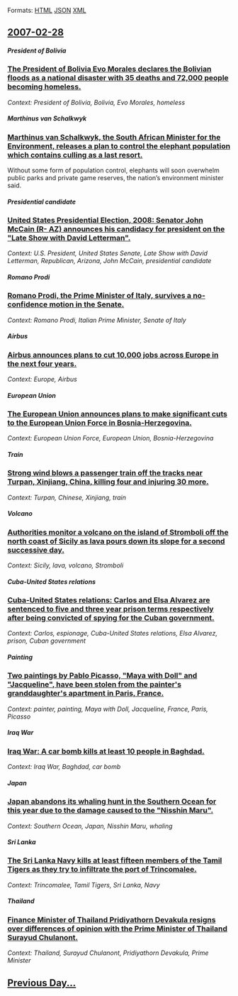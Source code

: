 
Formats: [HTML](2007/02/28/index.html)  [JSON](2007/02/28/index.json)  [XML](2007/02/28/index.xml)  

## [2007-02-28](/news/2007/02/28/index.md)

##### President of Bolivia
### [ The President of Bolivia Evo Morales declares the Bolivian floods as a national disaster with 35 deaths and 72,000 people becoming homeless. ](/news/2007/02/28/the-president-of-bolivia-evo-morales-declares-the-bolivian-floods-as-a-national-disaster-with-35-deaths-and-72-000-people-becoming-homeless.md)
_Context: President of Bolivia, Bolivia, Evo Morales, homeless_

##### Marthinus van Schalkwyk
### [ Marthinus van Schalkwyk, the South African Minister for the Environment, releases a plan to control the elephant population which contains culling as a last resort. ](/news/2007/02/28/marthinus-van-schalkwyk-the-south-african-minister-for-the-environment-releases-a-plan-to-control-the-elephant-population-which-contains.md)
Without some form of population control, elephants will soon overwhelm public parks and private game reserves, the nation’s environment minister said.

##### Presidential candidate
### [ United States Presidential Election, 2008: Senator John McCain (R- AZ) announces his candidacy for president on the "Late Show with David Letterman". ](/news/2007/02/28/united-states-presidential-election-2008-senator-john-mccain-r-az-announces-his-candidacy-for-president-on-the-late-show-with-david-l.md)
_Context: U.S. President, United States Senate, Late Show with David Letterman, Republican, Arizona, John McCain, presidential candidate_

##### Romano Prodi
### [ Romano Prodi, the Prime Minister of Italy, survives a no-confidence motion in the Senate. ](/news/2007/02/28/romano-prodi-the-prime-minister-of-italy-survives-a-no-confidence-motion-in-the-senate.md)
_Context: Romano Prodi, Italian Prime Minister, Senate of Italy_

##### Airbus
### [ Airbus announces plans to cut 10,000 jobs across Europe in the next four years. ](/news/2007/02/28/airbus-announces-plans-to-cut-10-000-jobs-across-europe-in-the-next-four-years.md)
_Context: Europe, Airbus_

##### European Union
### [ The European Union announces plans to make significant cuts to the European Union Force in Bosnia-Herzegovina. ](/news/2007/02/28/the-european-union-announces-plans-to-make-significant-cuts-to-the-european-union-force-in-bosnia-herzegovina.md)
_Context: European Union Force, European Union, Bosnia-Herzegovina_

##### Train
### [ Strong wind blows a passenger train off the tracks near Turpan, Xinjiang, China, killing four and injuring 30 more. ](/news/2007/02/28/strong-wind-blows-a-passenger-train-off-the-tracks-near-turpan-xinjiang-china-killing-four-and-injuring-30-more.md)
_Context: Turpan, Chinese, Xinjiang, train_

##### Volcano
### [ Authorities monitor a volcano on the island of Stromboli off the north coast of Sicily as lava pours down its slope for a second successive day. ](/news/2007/02/28/authorities-monitor-a-volcano-on-the-island-of-stromboli-off-the-north-coast-of-sicily-as-lava-pours-down-its-slope-for-a-second-successive.md)
_Context: Sicily, lava, volcano, Stromboli_

##### Cuba-United States relations
### [ Cuba-United States relations: Carlos and Elsa Alvarez are sentenced to five and three year prison terms respectively after being convicted of spying for the Cuban government. ](/news/2007/02/28/cuba-united-states-relations-carlos-and-elsa-alvarez-are-sentenced-to-five-and-three-year-prison-terms-respectively-after-being-convicted.md)
_Context: Carlos, espionage, Cuba-United States relations, Elsa Alvarez, prison, Cuban government_

##### Painting
### [ Two paintings by Pablo Picasso, "Maya with Doll" and "Jacqueline", have been stolen from the painter's granddaughter's apartment in Paris, France. ](/news/2007/02/28/two-paintings-by-pablo-picasso-maya-with-doll-and-jacqueline-have-been-stolen-from-the-painter-s-granddaughter-s-apartment-in-paris.md)
_Context: painter, painting, Maya with Doll, Jacqueline, France, Paris, Picasso_

##### Iraq War
### [ Iraq War: A car bomb kills at least 10 people in Baghdad. ](/news/2007/02/28/iraq-war-a-car-bomb-kills-at-least-10-people-in-baghdad.md)
_Context: Iraq War, Baghdad, car bomb_

##### Japan
### [ Japan abandons its whaling hunt in the Southern Ocean for this year due to the damage caused to the "Nisshin Maru". ](/news/2007/02/28/japan-abandons-its-whaling-hunt-in-the-southern-ocean-for-this-year-due-to-the-damage-caused-to-the-nisshin-maru.md)
_Context: Southern Ocean, Japan, Nisshin Maru, whaling_

##### Sri Lanka
### [ The Sri Lanka Navy kills at least fifteen members of the Tamil Tigers as they try to infiltrate the port of Trincomalee. ](/news/2007/02/28/the-sri-lanka-navy-kills-at-least-fifteen-members-of-the-tamil-tigers-as-they-try-to-infiltrate-the-port-of-trincomalee.md)
_Context: Trincomalee, Tamil Tigers, Sri Lanka, Navy_

##### Thailand
### [ Finance Minister of Thailand Pridiyathorn Devakula resigns over differences of opinion with the Prime Minister of Thailand Surayud Chulanont. ](/news/2007/02/28/finance-minister-of-thailand-pridiyathorn-devakula-resigns-over-differences-of-opinion-with-the-prime-minister-of-thailand-surayud-chulanon.md)
_Context: Thailand, Surayud Chulanont, Pridiyathorn Devakula, Prime Minister_

## [Previous Day...](/news/2007/02/27/index.md)


